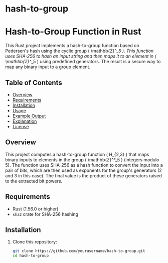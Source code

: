 # hash-to-group
# Hash-to-Group Function in Rust

This Rust project implements a hash-to-group function based on Pedersen's hash using the cyclic group \( \mathbb{Z}^*_5 \). This function uses SHA-256 to hash an input string and then maps it to an element in \( \mathbb{Z}^*_5 \) using predefined generators. The result is a secure way to map any binary input to a group element.

## Table of Contents
- [Overview](#overview)
- [Requirements](#requirements)
- [Installation](#installation)
- [Usage](#usage)
- [Example Output](#example-output)
- [Explanation](#explanation)
- [License](#license)

## Overview

This project computes a hash-to-group function \( H_{2,3} \) that maps binary inputs to elements in the group \( \mathbb{Z}^*_5 \) (integers modulo 5). The function uses SHA-256 as a hash function to convert the input into a pair of bits, which are then used as exponents for the group's generators (2 and 3 in this case). The final value is the product of these generators raised to the extracted bit powers.

## Requirements

- Rust (1.56.0 or higher)
- `sha2` crate for SHA-256 hashing

## Installation

1. Clone this repository:
   ```bash
   git clone https://github.com/yourusername/hash-to-group.git
   cd hash-to-group
